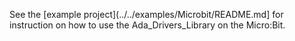See the [example project](../../examples/Microbit/README.md] for instruction on
how to use the Ada_Drivers_Library on the Micro:Bit.
